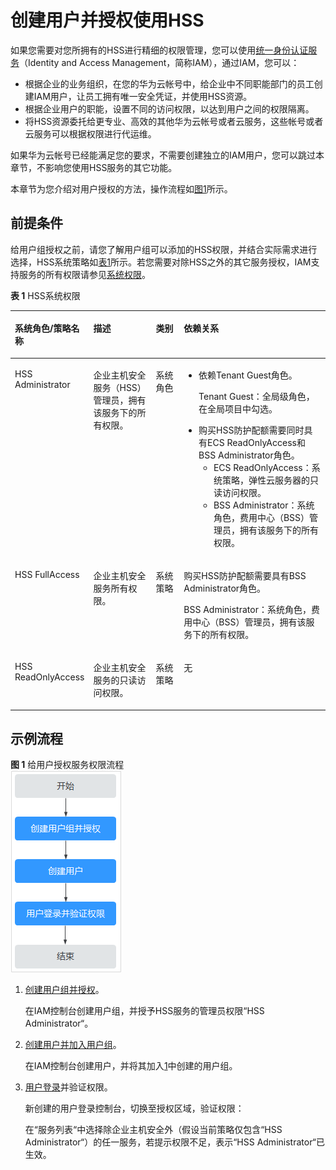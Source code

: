 # 创建用户并授权使用HSS<a name="hss_01_0133"></a>

如果您需要对您所拥有的HSS进行精细的权限管理，您可以使用[统一身份认证服务](https://support.huaweicloud.com/usermanual-iam/iam_01_0001.html)（Identity and Access Management，简称IAM），通过IAM，您可以：

-   根据企业的业务组织，在您的华为云帐号中，给企业中不同职能部门的员工创建IAM用户，让员工拥有唯一安全凭证，并使用HSS资源。
-   根据企业用户的职能，设置不同的访问权限，以达到用户之间的权限隔离。
-   将HSS资源委托给更专业、高效的其他华为云帐号或者云服务，这些帐号或者云服务可以根据权限进行代运维。

如果华为云帐号已经能满足您的要求，不需要创建独立的IAM用户，您可以跳过本章节，不影响您使用HSS服务的其它功能。

本章节为您介绍对用户授权的方法，操作流程如[图1](#fig392404973213)所示。

## 前提条件<a name="section1566572142218"></a>

给用户组授权之前，请您了解用户组可以添加的HSS权限，并结合实际需求进行选择，HSS系统策略如[表1](#table1990914124510)所示。若您需要对除HSS之外的其它服务授权，IAM支持服务的所有权限请参见[系统权限](https://support.huaweicloud.com/permissions/policy_list.html?product=hss)。

**表 1**  HSS系统权限

<a name="table1990914124510"></a>
<table><thead align="left"><tr id="zh-cn_topic_0187145412_row2767163082017"><th class="cellrowborder" valign="top" width="18.871887188718873%" id="mcps1.2.5.1.1"><p id="zh-cn_topic_0187145412_p167671630162011"><a name="zh-cn_topic_0187145412_p167671630162011"></a><a name="zh-cn_topic_0187145412_p167671630162011"></a>系统角色/策略名称</p>
</th>
<th class="cellrowborder" valign="top" width="21.752175217521753%" id="mcps1.2.5.1.2"><p id="zh-cn_topic_0187145412_p1876710309205"><a name="zh-cn_topic_0187145412_p1876710309205"></a><a name="zh-cn_topic_0187145412_p1876710309205"></a>描述</p>
</th>
<th class="cellrowborder" valign="top" width="9.990999099909992%" id="mcps1.2.5.1.3"><p id="zh-cn_topic_0187145412_p3459112418415"><a name="zh-cn_topic_0187145412_p3459112418415"></a><a name="zh-cn_topic_0187145412_p3459112418415"></a>类别</p>
</th>
<th class="cellrowborder" valign="top" width="49.38493849384938%" id="mcps1.2.5.1.4"><p id="zh-cn_topic_0187145412_p276733014204"><a name="zh-cn_topic_0187145412_p276733014204"></a><a name="zh-cn_topic_0187145412_p276733014204"></a>依赖关系</p>
</th>
</tr>
</thead>
<tbody><tr id="zh-cn_topic_0187145412_row1276712300207"><td class="cellrowborder" valign="top" width="18.871887188718873%" headers="mcps1.2.5.1.1 "><p id="zh-cn_topic_0187145412_p3767193011202"><a name="zh-cn_topic_0187145412_p3767193011202"></a><a name="zh-cn_topic_0187145412_p3767193011202"></a>HSS Administrator</p>
</td>
<td class="cellrowborder" valign="top" width="21.752175217521753%" headers="mcps1.2.5.1.2 "><p id="zh-cn_topic_0187145412_p5767330132017"><a name="zh-cn_topic_0187145412_p5767330132017"></a><a name="zh-cn_topic_0187145412_p5767330132017"></a>企业主机安全服务（HSS）管理员，拥有该服务下的所有权限。</p>
</td>
<td class="cellrowborder" valign="top" width="9.990999099909992%" headers="mcps1.2.5.1.3 "><p id="zh-cn_topic_0187145412_p134591224104113"><a name="zh-cn_topic_0187145412_p134591224104113"></a><a name="zh-cn_topic_0187145412_p134591224104113"></a>系统角色</p>
</td>
<td class="cellrowborder" valign="top" width="49.38493849384938%" headers="mcps1.2.5.1.4 "><a name="zh-cn_topic_0187145412_ul1546516411202"></a><a name="zh-cn_topic_0187145412_ul1546516411202"></a><ul id="zh-cn_topic_0187145412_ul1546516411202"><li>依赖Tenant Guest角色。<p id="zh-cn_topic_0187145412_p1771012602015"><a name="zh-cn_topic_0187145412_p1771012602015"></a><a name="zh-cn_topic_0187145412_p1771012602015"></a>Tenant Guest：全局级角色，在全局项目中勾选。</p>
</li><li>购买HSS防护配额需要同时具有ECS ReadOnlyAccess和BSS Administrator角色。<a name="zh-cn_topic_0187145412_ul060520367114"></a><a name="zh-cn_topic_0187145412_ul060520367114"></a><ul id="zh-cn_topic_0187145412_ul060520367114"><li>ECS ReadOnlyAccess：系统策略，弹性云服务器的只读访问权限。</li><li>BSS Administrator：系统角色，费用中心（BSS）管理员，拥有该服务下的所有权限。</li></ul>
</li></ul>
</td>
</tr>
<tr id="zh-cn_topic_0187145412_row4708123532810"><td class="cellrowborder" valign="top" width="18.871887188718873%" headers="mcps1.2.5.1.1 "><p id="zh-cn_topic_0187145412_p1366532512219"><a name="zh-cn_topic_0187145412_p1366532512219"></a><a name="zh-cn_topic_0187145412_p1366532512219"></a>HSS FullAccess</p>
</td>
<td class="cellrowborder" valign="top" width="21.752175217521753%" headers="mcps1.2.5.1.2 "><p id="zh-cn_topic_0187145412_p12709103592818"><a name="zh-cn_topic_0187145412_p12709103592818"></a><a name="zh-cn_topic_0187145412_p12709103592818"></a>企业主机安全服务所有权限。</p>
</td>
<td class="cellrowborder" valign="top" width="9.990999099909992%" headers="mcps1.2.5.1.3 "><p id="zh-cn_topic_0187145412_p1170963517284"><a name="zh-cn_topic_0187145412_p1170963517284"></a><a name="zh-cn_topic_0187145412_p1170963517284"></a>系统策略</p>
</td>
<td class="cellrowborder" valign="top" width="49.38493849384938%" headers="mcps1.2.5.1.4 "><p id="zh-cn_topic_0187145412_p23639254411"><a name="zh-cn_topic_0187145412_p23639254411"></a><a name="zh-cn_topic_0187145412_p23639254411"></a>购买HSS防护配额需要具有BSS Administrator角色。</p>
<p id="zh-cn_topic_0187145412_p172315241245"><a name="zh-cn_topic_0187145412_p172315241245"></a><a name="zh-cn_topic_0187145412_p172315241245"></a>BSS Administrator：系统角色，费用中心（BSS）管理员，拥有该服务下的所有权限。</p>
</td>
</tr>
<tr id="zh-cn_topic_0187145412_row13720637112819"><td class="cellrowborder" valign="top" width="18.871887188718873%" headers="mcps1.2.5.1.1 "><p id="zh-cn_topic_0187145412_p13864438161415"><a name="zh-cn_topic_0187145412_p13864438161415"></a><a name="zh-cn_topic_0187145412_p13864438161415"></a>HSS ReadOnlyAccess</p>
</td>
<td class="cellrowborder" valign="top" width="21.752175217521753%" headers="mcps1.2.5.1.2 "><p id="zh-cn_topic_0187145412_p1872023712815"><a name="zh-cn_topic_0187145412_p1872023712815"></a><a name="zh-cn_topic_0187145412_p1872023712815"></a>企业主机安全服务的只读访问权限。</p>
</td>
<td class="cellrowborder" valign="top" width="9.990999099909992%" headers="mcps1.2.5.1.3 "><p id="zh-cn_topic_0187145412_p772133712819"><a name="zh-cn_topic_0187145412_p772133712819"></a><a name="zh-cn_topic_0187145412_p772133712819"></a>系统策略</p>
</td>
<td class="cellrowborder" valign="top" width="49.38493849384938%" headers="mcps1.2.5.1.4 "><p id="zh-cn_topic_0187145412_p2072153711280"><a name="zh-cn_topic_0187145412_p2072153711280"></a><a name="zh-cn_topic_0187145412_p2072153711280"></a>无</p>
</td>
</tr>
</tbody>
</table>

## 示例流程<a name="section4984230102516"></a>

**图 1**  给用户授权服务权限流程<a name="fig392404973213"></a>  
![](figures/给用户授权服务权限流程.png "给用户授权服务权限流程")

1.  <a name="li1761173372710"></a>[创建用户组并授权](https://support.huaweicloud.com/usermanual-iam/iam_03_0001.html)。

    在IAM控制台创建用户组，并授予HSS服务的管理员权限“HSS Administrator“。

2.  [创建用户并加入用户组](https://support.huaweicloud.com/usermanual-iam/iam_02_0001.html)。

    在IAM控制台创建用户，并将其加入[1](#li1761173372710)中创建的用户组。

3.  [用户登录](https://support.huaweicloud.com/usermanual-iam/iam_01_0552.html)并验证权限。

    新创建的用户登录控制台，切换至授权区域，验证权限：

    在“服务列表“中选择除企业主机安全外（假设当前策略仅包含“HSS Administrator“）的任一服务，若提示权限不足，表示“HSS Administrator“已生效。


